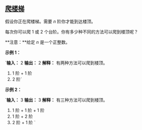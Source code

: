 ## [爬楼梯](https://leetcode-cn.com/problems/climbing-stairs/)

假设你正在爬楼梯。需要 _n_ 阶你才能到达楼顶。

每次你可以爬 1 或 2 个台阶。你有多少种不同的方法可以爬到楼顶呢？

**注意：**给定 _n_ 是一个正整数。

**示例 1：**

`**输入：** 2
**输出：** 2
**解释：** 有两种方法可以爬到楼顶。
1.  1 阶 + 1 阶
2.  2 阶`

**示例 2：**

`**输入：** 3
**输出：** 3
**解释：** 有三种方法可以爬到楼顶。
1.  1 阶 + 1 阶 + 1 阶
2.  1 阶 + 2 阶
3.  2 阶 + 1 阶
`